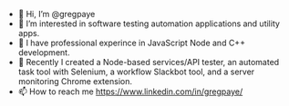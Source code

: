 - 👋 Hi, I’m @gregpaye
- 👀 I’m interested in software testing automation applications and utility apps.
- 🌱 I have professional experince in JavaScript Node and C++ development.
- 💞️ Recently I created a Node-based services/API tester, an automated task tool with Selenium, a workflow Slackbot tool, and a server monitoring Chrome extension.
- 📫 How to reach me https://www.linkedin.com/in/gregpaye/

<!---
gregpaye/gregpaye is a ✨ special ✨ repository because its `README.md` (this file) appears on your GitHub profile.
You can click the Preview link to take a look at your changes.
--->
